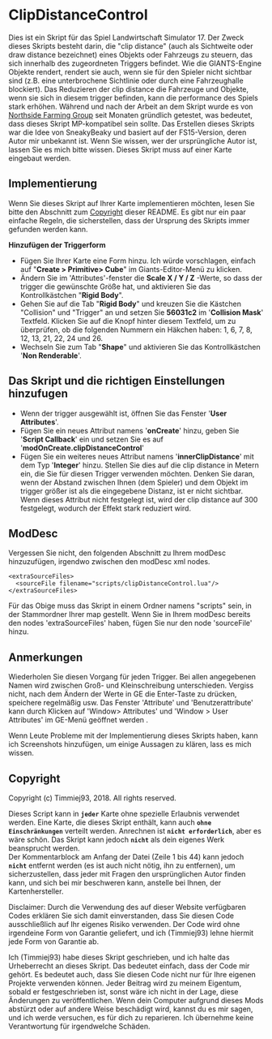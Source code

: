 # ClipDistanceControl
Dies ist ein Skript für das Spiel Landwirtschaft Simulator 17. Der Zweck dieses Skripts besteht darin, die "clip distance" (auch als Sichtweite oder draw distance bezeichnet) eines Objekts oder Fahrzeugs zu steuern, das sich innerhalb des zugeordneten Triggers befindet. Wie die GIANTS-Engine Objekte rendert, rendert sie auch, wenn sie für den Spieler nicht sichtbar sind (z.B. eine unterbrochene Sichtlinie oder durch eine Fahrzeughalle blockiert). Das Reduzieren der clip distance die Fahrzeuge und Objekte, wenn sie sich in diesem trigger befinden, kann die performance des Spiels stark erhöhen. Während und nach der Arbeit an dem Skript wurde es von [Northside Farming Group](https://www.fs-uk.com/forum/index.php?topic=182644.0) seit Monaten gründlich getestet, was bedeutet, dass dieses Skript MP-kompatibel sein sollte. Das Erstellen dieses Skripts war die Idee von SneakyBeaky und basiert auf der FS15-Version, deren Autor mir unbekannt ist. Wenn Sie wissen, wer der ursprüngliche Autor ist, lassen Sie es mich bitte wissen. Dieses Skript muss auf einer Karte eingebaut werden.

## Implementierung

Wenn Sie dieses Skript auf Ihrer Karte implementieren möchten, lesen Sie bitte den Abschnitt zum [Copyright](#copyright) dieser README. Es gibt nur ein paar einfache Regeln, die sicherstellen, dass der Ursprung des Skripts immer gefunden werden kann.

**Hinzufügen der Triggerform**
- Fügen Sie Ihrer Karte eine Form hinzu. Ich würde vorschlagen, einfach auf "**Create > Primitive> Cube**" im Giants-Editor-Menü zu klicken.
- Ändern Sie im 'Attributes'-fenster die **Scale X / Y / Z** -Werte, so dass der trigger die gewünschte Größe hat, und aktivieren Sie das Kontrollkästchen "**Rigid Body**".
- Gehen Sie auf die Tab "**Rigid Body**" und kreuzen Sie die Kästchen "Collision" und "Trigger" an und setzen Sie **56031c2** im '**Collision Mask**' Textfeld. Klicken Sie auf die Knopf hinter diesem Textfeld, um zu überprüfen, ob die folgenden Nummern ein Häkchen haben: 1, 6, 7, 8, 12, 13, 21, 22, 24 und 26.
- Wechseln Sie zum Tab "**Shape**" und aktivieren Sie das Kontrollkästchen '**Non Renderable**'.

## Das Skript und die richtigen Einstellungen hinzufugen
- Wenn der trigger ausgewählt ist, öffnen Sie das Fenster '**User Attributes**'.
- Fügen Sie ein neues Attribut namens '**onCreate**' hinzu, geben Sie '**Script Callback**' ein und setzen Sie es auf '**modOnCreate.clipDistanceControl**'
- Fügen Sie ein weiteres neues Attribut namens '**innerClipDistance**' mit dem Typ '**Integer**' hinzu. Stellen Sie dies auf die clip distance in Metern ein, die Sie für diesen Trigger verwenden möchten. Denken Sie daran, wenn der Abstand zwischen Ihnen (dem Spieler) und dem Objekt im trigger größer ist als die eingegebene Distanz, ist er nicht sichtbar. Wenn dieses Attribut nicht festgelegt ist, wird der clip distance auf 300 festgelegt, wodurch der Effekt stark reduziert wird.

## ModDesc
Vergessen Sie nicht, den folgenden Abschnitt zu Ihrem modDesc hinzuzufügen, irgendwo zwischen den modDesc xml nodes.
```
<extraSourceFiles>
  <sourceFile filename="scripts/clipDistanceControl.lua"/>
</extraSourceFiles>
```
Für das Obige muss das Skript in einem Ordner namens "scripts" sein, in der Stammordner Ihrer map gestellt. Wenn Sie in Ihrem modDesc bereits den nodes 'extraSourceFiles' haben, fügen Sie nur den node 'sourceFile' hinzu.

## Anmerkungen
Wiederholen Sie diesen Vorgang für jeden Trigger. Bei allen angegebenen Namen wird zwischen Groß- und Kleinschreibung unterschieden. Vergiss nicht, nach dem Ändern der Werte in GE die Enter-Taste zu drücken, speichere regelmäßig usw. Das Fenster 'Attribute' und 'Benutzerattribute' kann durch Klicken auf 'Window> Attributes' und 'Window > User Attributes' im GE-Menü geöffnet werden .

Wenn Leute Probleme mit der Implementierung dieses Skripts haben, kann ich Screenshots hinzufügen, um einige Aussagen zu klären, lass es mich wissen.

## Copyright
Copyright (c) Timmiej93, 2018. All rights reserved.

Dieses Script kann in **`jeder`** Karte ohne spezielle Erlaubnis verwendet werden. Eine Karte, die dieses Skript enthält, kann auch **`ohne Einschränkungen`** verteilt werden. Anrechnen ist **`nicht erforderlich`**, aber es wäre schön. Das Skript kann jedoch **`nicht`** als dein eigenes Werk beansprucht werden.  
Der Kommentarblock am Anfang der Datei (Zeile 1 bis 44) kann jedoch **`nicht`** entfernt werden (es ist auch nicht nötig, ihn zu entfernen), um sicherzustellen, dass jeder mit Fragen den ursprünglichen Autor finden kann, und sich bei mir beschweren kann, anstelle bei Ihnen, der Kartenhersteller.

Disclaimer: Durch die Verwendung des auf dieser Website verfügbaren Codes erklären Sie sich damit einverstanden, dass Sie diesen Code ausschließlich auf Ihr eigenes Risiko verwenden. Der Code wird ohne irgendeine Form von Garantie geliefert, und ich (Timmiej93) lehne hiermit jede Form von Garantie ab.

Ich (Timmiej93) habe dieses Skript geschrieben, und ich halte das Urheberrecht an dieses Skript. Das bedeutet einfach, dass der Code mir gehört. Es bedeutet auch, dass Sie diesen Code nicht nur für Ihre eigenen Projekte verwenden können. Jeder Beitrag wird zu meinem Eigentum, sobald er festgeschrieben ist, sonst wäre ich nicht in der Lage, diese Änderungen zu veröffentlichen. Wenn dein Computer aufgrund dieses Mods abstürzt oder auf andere Weise beschädigt wird, kannst du es mir sagen, und ich werde versuchen, es für dich zu reparieren. Ich übernehme keine Verantwortung für irgendwelche Schäden.